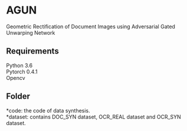 # AGUN
Geometric Rectification of Document Images using Adversarial Gated Unwarping Network  
## Requirements  
Python 3.6  
Pytorch 0.4.1  
Opencv  
## Folder  
*code: the code of data synthesis.  
*dataset: contains DOC_SYN dataset, OCR_REAL dataset and OCR_SYN dataset.
